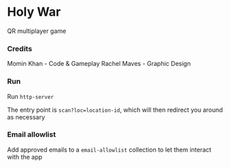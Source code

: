 # Holy War
QR multiplayer game

### Credits
Momin Khan - Code & Gameplay
Rachel Maves - Graphic Design

### Run
Run `http-server`

The entry point is `scan?loc=location-id`, which will then redirect you around as necessary

### Email allowlist
Add approved emails to a `email-allowlist` collection to let them interact with the app
